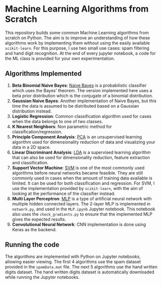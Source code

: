 # Machine Learning Algorithms from Scratch
This repository builds some common Machine Learning algorithms from scratch on Python. The aim is to improve an understanding of how these algorithms work by implementing them without using the easily available `scikit-learn`. For this purpose, I use two small use cases: spam filtering and hand digit recognition. At the end of every jupyter notebook, a code for the ML class is provided for your own experimentation.

## Algorithms Implemented
1. **Beta Binomial Naive Bayes**: [Naive Bayes](https://en.wikipedia.org/wiki/Naive_Bayes_classifier) is a probabilistic classifier which uses the Bayes' theorem. The version implemented here uses a beta prior distribution which is the conjugate of a binomial distribution.
2. **Gaussian Naive Bayes**: Another implementation of Naive Bayes, but this time the data is assumed to be distributed based on a Gaussian distribution instead.
3. **Logistic Regression**: Common classification algorithm used for cases when the data belongs to one of two classes.
4. **K Nearest Neighbors**: Non parametric method for classification/regression.
5. **Principle Component Analysis**: [PCA](https://en.wikipedia.org/wiki/Principal_component_analysis) is an unsupervised learning algorithm used for dimensionality reduction of data and visualizing your data in a 2D space.
6. **Linear Discriminant Analysis**: [LDA](https://en.wikipedia.org/wiki/Linear_discriminant_analysis) is a supervised learning algorithm that can also be used for dimensionality reduction, feature extraction and classification.
7. **Support Vector Machine**: [SVM](https://en.wikipedia.org/wiki/Support-vector_machine) is one of the most commonly used algorithms before neural networks became feasible. They are still commonly used in cases when the amount of training data available is limited. It can be used for both classification and regression. For SVM, I use the implementation provided by `scikit-learn`, with the aim of looking at the performance of the classifier instead.
8. **Multi Layer Perceptron**: [MLP](https://en.wikipedia.org/wiki/Multilayer_perceptron) is a type of artificial neural network with multiple hidden connected layers. The 2-layer MLP is implemented in `network.py`, and used in the `MLP.ipynb` Jupyter notebook. This notebook also uses the `check_gradients.py` to ensure that the implemented MLP gives the expected results.
9. **Convolutional Neural Network**: CNN implementation is done using Keras as the backend.

## Running the code
The algorithms are implemented with Python on Jupyter notebooks, allowing easier viewing. The first 4 algorithms use the spam dataset provided in the `spamData.mat` file. The next 5 algorithms use the hand written digits dataset. The hand written digits dataset is automatically downloaded while running the Jupyter notebooks.